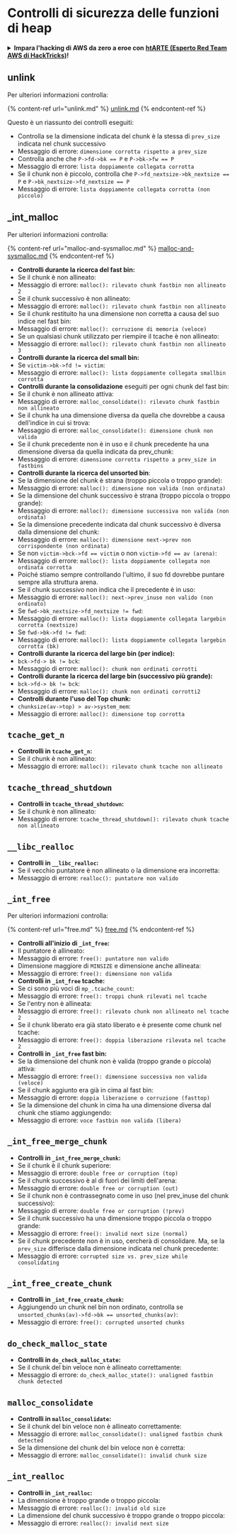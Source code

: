 # Controlli di sicurezza delle funzioni di heap

<details>

<summary><strong>Impara l'hacking di AWS da zero a eroe con</strong> <a href="https://training.hacktricks.xyz/courses/arte"><strong>htARTE (Esperto Red Team AWS di HackTricks)</strong></a><strong>!</strong></summary>

Altri modi per supportare HackTricks:

* Se vuoi vedere la tua **azienda pubblicizzata su HackTricks** o **scaricare HackTricks in PDF** Controlla i [**PIANI DI ABBONAMENTO**](https://github.com/sponsors/carlospolop)!
* Ottieni il [**merchandising ufficiale di PEASS & HackTricks**](https://peass.creator-spring.com)
* Scopri [**La Famiglia PEASS**](https://opensea.io/collection/the-peass-family), la nostra collezione di [**NFT esclusivi**](https://opensea.io/collection/the-peass-family)
* **Unisciti al** 💬 [**gruppo Discord**](https://discord.gg/hRep4RUj7f) o al [**gruppo telegram**](https://t.me/peass) o **seguici** su **Twitter** 🐦 [**@hacktricks\_live**](https://twitter.com/hacktricks\_live)**.**
* **Condividi i tuoi trucchi di hacking inviando PR a** [**HackTricks**](https://github.com/carlospolop/hacktricks) e [**HackTricks Cloud**](https://github.com/carlospolop/hacktricks-cloud) repos di github.

</details>

## unlink

Per ulteriori informazioni controlla:

{% content-ref url="unlink.md" %}
[unlink.md](unlink.md)
{% endcontent-ref %}

Questo è un riassunto dei controlli eseguiti:

* Controlla se la dimensione indicata del chunk è la stessa di `prev_size` indicata nel chunk successivo
* Messaggio di errore: `dimensione corrotta rispetto a prev_size`
* Controlla anche che `P->fd->bk == P` e `P->bk->fw == P`
* Messaggio di errore: `lista doppiamente collegata corrotta`
* Se il chunk non è piccolo, controlla che `P->fd_nextsize->bk_nextsize == P` e `P->bk_nextsize->fd_nextsize == P`
* Messaggio di errore: `lista doppiamente collegata corrotta (non piccolo)`

## \_int\_malloc

Per ulteriori informazioni controlla:

{% content-ref url="malloc-and-sysmalloc.md" %}
[malloc-and-sysmalloc.md](malloc-and-sysmalloc.md)
{% endcontent-ref %}

* **Controlli durante la ricerca del fast bin:**
* Se il chunk è non allineato:
* Messaggio di errore: `malloc(): rilevato chunk fastbin non allineato 2`
* Se il chunk successivo è non allineato:
* Messaggio di errore: `malloc(): rilevato chunk fastbin non allineato`
* Se il chunk restituito ha una dimensione non corretta a causa del suo indice nel fast bin:
* Messaggio di errore: `malloc(): corruzione di memoria (veloce)`
* Se un qualsiasi chunk utilizzato per riempire il tcache è non allineato:
* Messaggio di errore: `malloc(): rilevato chunk fastbin non allineato 3`
* **Controlli durante la ricerca del small bin:**
* Se `victim->bk->fd != victim`:
* Messaggio di errore: `malloc(): lista doppiamente collegata smallbin corrotta`
* **Controlli durante la consolidazione** eseguiti per ogni chunk del fast bin:&#x20;
* Se il chunk è non allineato attiva:
* Messaggio di errore: `malloc_consolidate(): rilevato chunk fastbin non allineato`
* Se il chunk ha una dimensione diversa da quella che dovrebbe a causa dell'indice in cui si trova:
* Messaggio di errore: `malloc_consolidate(): dimensione chunk non valida`
* Se il chunk precedente non è in uso e il chunk precedente ha una dimensione diversa da quella indicata da prev\_chunk:
* Messaggio di errore: `dimensione corrotta rispetto a prev_size in fastbins`
* **Controlli durante la ricerca del unsorted bin**:
* Se la dimensione del chunk è strana (troppo piccola o troppo grande):&#x20;
* Messaggio di errore: `malloc(): dimensione non valida (non ordinata)`
* Se la dimensione del chunk successivo è strana (troppo piccola o troppo grande):
* Messaggio di errore: `malloc(): dimensione successiva non valida (non ordinata)`
* Se la dimensione precedente indicata dal chunk successivo è diversa dalla dimensione del chunk:
* Messaggio di errore: `malloc(): dimensione next->prev non corrispondente (non ordinata)`
* Se non `victim->bck->fd == victim` o non `victim->fd == av (arena)`:
* Messaggio di errore: `malloc(): lista doppiamente collegata non ordinata corrotta`
* Poiché stiamo sempre controllando l'ultimo, il suo fd dovrebbe puntare sempre alla struttura arena.
* Se il chunk successivo non indica che il precedente è in uso:
* Messaggio di errore: `malloc(): next->prev_inuse non valido (non ordinato)`
* Se `fwd->bk_nextsize->fd_nextsize != fwd`:
* Messaggio di errore: `malloc(): lista doppiamente collegata largebin corrotta (nextsize)`
* Se `fwd->bk->fd != fwd`:
* Messaggio di errore: `malloc(): lista doppiamente collegata largebin corrotta (bk)`
* **Controlli durante la ricerca del large bin (per indice):**
* `bck->fd-> bk != bck`:
* Messaggio di errore: `malloc(): chunk non ordinati corrotti`
* **Controlli durante la ricerca del large bin (successivo più grande):**
* `bck->fd-> bk != bck`:
* Messaggio di errore: `malloc(): chunk non ordinati corrotti2`
* **Controlli durante l'uso del Top chunk:**
* `chunksize(av->top) > av->system_mem`:
* Messaggio di errore: `malloc(): dimensione top corrotta`

## `tcache_get_n`

* **Controlli in `tcache_get_n`:**
* Se il chunk è non allineato:
* Messaggio di errore: `malloc(): rilevato chunk tcache non allineato`

## `tcache_thread_shutdown`

* **Controlli in `tcache_thread_shutdown`:**
* Se il chunk è non allineato:
* Messaggio di errore: `tcache_thread_shutdown(): rilevato chunk tcache non allineato`

## `__libc_realloc`

* **Controlli in `__libc_realloc`:**
* Se il vecchio puntatore è non allineato o la dimensione era incorretta:
* Messaggio di errore: `realloc(): puntatore non valido`

## `_int_free`

Per ulteriori informazioni controlla:

{% content-ref url="free.md" %}
[free.md](free.md)
{% endcontent-ref %}

* **Controlli all'inizio di `_int_free`:**
* Il puntatore è allineato:
* Messaggio di errore: `free(): puntatore non valido`
* Dimensione maggiore di `MINSIZE` e dimensione anche allineata:
* Messaggio di errore: `free(): dimensione non valida`
* **Controlli in `_int_free` tcache:**
* Se ci sono più voci di `mp_.tcache_count`:
* Messaggio di errore: `free(): troppi chunk rilevati nel tcache`
* Se l'entry non è allineata:
* Messaggio di errore: `free(): rilevato chunk non allineato nel tcache 2`
* Se il chunk liberato era già stato liberato e è presente come chunk nel tcache:
* Messaggio di errore: `free(): doppia liberazione rilevata nel tcache 2`
* **Controlli in `_int_free` fast bin:**
* Se la dimensione del chunk non è valida (troppo grande o piccola) attiva:
* Messaggio di errore: `free(): dimensione successiva non valida (veloce)`
* Se il chunk aggiunto era già in cima al fast bin:
* Messaggio di errore: `doppia liberazione o corruzione (fasttop)`
* Se la dimensione del chunk in cima ha una dimensione diversa dal chunk che stiamo aggiungendo:
* Messaggio di errore: `voce fastbin non valida (libera)`
## **`_int_free_merge_chunk`**

* **Controlli in `_int_free_merge_chunk`:**
* Se il chunk è il chunk superiore:
* Messaggio di errore: `double free or corruption (top)`
* Se il chunk successivo è al di fuori dei limiti dell'arena:
* Messaggio di errore: `double free or corruption (out)`
* Se il chunk non è contrassegnato come in uso (nel prev\_inuse del chunk successivo):
* Messaggio di errore: `double free or corruption (!prev)`
* Se il chunk successivo ha una dimensione troppo piccola o troppo grande:
* Messaggio di errore: `free(): invalid next size (normal)`
* Se il chunk precedente non è in uso, cercherà di consolidare. Ma, se la `prev_size` differisce dalla dimensione indicata nel chunk precedente:
* Messaggio di errore: `corrupted size vs. prev_size while consolidating`

## **`_int_free_create_chunk`**

* **Controlli in `_int_free_create_chunk`:**
* Aggiungendo un chunk nel bin non ordinato, controlla se `unsorted_chunks(av)->fd->bk == unsorted_chunks(av)`:
* Messaggio di errore: `free(): corrupted unsorted chunks`

## `do_check_malloc_state`

* **Controlli in `do_check_malloc_state`:**
* Se il chunk del bin veloce non è allineato correttamente:
* Messaggio di errore: `do_check_malloc_state(): unaligned fastbin chunk detected`

## `malloc_consolidate`

* **Controlli in `malloc_consolidate`:**
* Se il chunk del bin veloce non è allineato correttamente:
* Messaggio di errore: `malloc_consolidate(): unaligned fastbin chunk detected`
* Se la dimensione del chunk del bin veloce non è corretta:
* Messaggio di errore: `malloc_consolidate(): invalid chunk size`

## `_int_realloc`

* **Controlli in `_int_realloc`:**
* La dimensione è troppo grande o troppo piccola:
* Messaggio di errore: `realloc(): invalid old size`
* La dimensione del chunk successivo è troppo grande o troppo piccola:
* Messaggio di errore: `realloc(): invalid next size`
